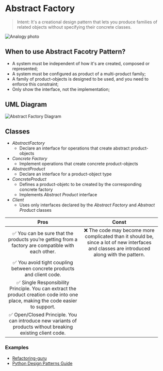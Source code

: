 # Abstract Factory

> Intent: It's a creational design pattern that lets you produce families of related objects without specifying their concrete classes.

![Analogy photo](/assets/im-1.png)

## When to use Abstract Facotry Pattern?

* A system must be independent of how it's are created, composed or represented;
* A system must be configured as product of a multi-product family;
* A family of product-objects is designed to be used, and you need to enforce this constraint;
* Only show the interface, not the implementation;

## UML Diagram

![Abstract Factory Diagram](/assets/diagram-1.png "UML Diagram 1")

## Classes

* *AbstractFactory*
  * Declare an interface for operations that create abstract product-objects
* *Concrete Factory*
  * Implement operations that create concrete product-objects
* *AbstractProduct*
  * Declare an interface for a product-object type
* *ConcreteProduct*
  * Defines a product-objetc to be created by the corresponding concrete factory
  * Implements *Abstract Product* interface
* *Client*
  * Uses only interfaces declared by the *Abstract Factory* and *Abstract Product* classes

| Pros | Const |
|:-:|:-:|
|✅ You can be sure that the products you’re getting from a factory are compatible with each other.|❌ The code may become more complicated than it should be, since a lot of new interfaces and classes are introduced along with the pattern.|
|✅ You avoid tight coupling between concrete products and client code.|
|✅ Single Responsibility Principle. You can extract the product creation code into one place, making the code easier to support.|
|✅ Open/Closed Principle. You can introduce new variants of products without breaking existing client code.|

### Examples

* [Refactoring-guru](https://refactoring.guru/design-patterns/abstract-factory/python/example)
* [Python Design Patterns Guide](https://python-patterns.guide/gang-of-four/abstract-factory/)
